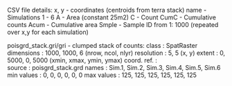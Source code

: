 CSV file details:
x, y - coordinates (centroids from terra stack)
name - Simulations 1 - 6
A - Area (constant 25m2)
C - Count
CumC - Cumulative counts
Acum - Cumulative area
Smple - Sample ID from 1: 1000 (repeated over x,y for each simulation)

poisgrd_stack.gri/gri - clumped stack of counts:
class       : SpatRaster 
dimensions  : 1000, 1000, 6  (nrow, ncol, nlyr)
resolution  : 5, 5  (x, y)
extent      : 0, 5000, 0, 5000  (xmin, xmax, ymin, ymax)
coord. ref. :  
source      : poisgrd_stack.grd 
names       : Sim.1, Sim.2, Sim.3, Sim.4, Sim.5, Sim.6 
min values  :     0,     0,     0,     0,     0,     0 
max values  :   125,   125,   125,   125,   125,   125 
